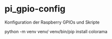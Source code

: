 # pi_gpio-config
Konfiguration der Raspberry GPIOs und Skripte

python -m venv venv/
venv/bin/pip install colorama
